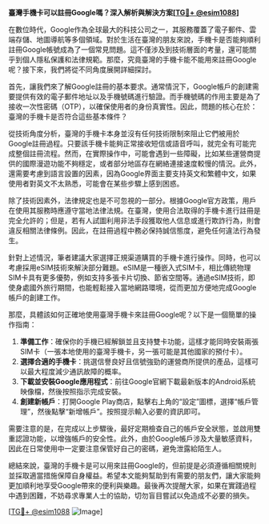 **臺灣手機卡可以註冊Google嗎？深入解析與解決方案[[TG💪+ @esim1088](https://t.me/s/esim1088)]**

在數位時代，Google作為全球最大的科技公司之一，其服務覆蓋了電子郵件、雲端存儲、地圖導航等多個領域。對於生活在臺灣的朋友來說，手機卡是否能夠順利註冊Google帳號成為了一個常見問題。這不僅涉及到技術層面的考量，還可能關乎到個人隱私保護和法律規範。那麼，究竟臺灣的手機卡能不能用來註冊Google呢？接下來，我們將從不同角度展開詳細探討。

首先，讓我們來了解Google註冊的基本要求。通常情況下，Google帳戶的創建需要提供有效的電子郵件地址以及手機號碼進行驗證。而手機號碼的作用主要是為了接收一次性密碼（OTP），以確保使用者的身份真實性。因此，問題的核心在於：臺灣的手機卡是否符合這些基本條件？

從技術角度分析，臺灣的手機卡本身並沒有任何技術限制來阻止它們被用於Google註冊過程。只要該手機卡能夠正常接收短信或語音呼叫，就完全有可能完成整個註冊流程。然而，在實際操作中，可能會遇到一些障礙，比如某些運營商提供的國際漫遊功能不夠穩定，或者部分地區存在網絡連接速度較慢的情況。此外，還需要考慮到語言設置的因素，因為Google界面主要支持英文和繁體中文，如果使用者對英文不太熟悉，可能會在某些步驟上感到困惑。

除了技術因素外，法律規定也是不可忽視的一部分。根據Google官方政策，用戶在使用其服務時應遵守當地法律法規。在臺灣，使用合法取得的手機卡進行註冊是完全允許的；但是，若有人試圖利用非法手段獲取他人信息或進行欺詐行為，則會違反相關法律條例。因此，在註冊過程中務必保持誠信態度，避免任何違法行為發生。

針對上述情況，筆者建議大家選擇正規渠道購買的手機卡進行操作。同時，也可以考慮採用eSIM技術來解決部分難題。eSIM是一種嵌入式SIM卡，相比傳統物理SIM卡具有更多優勢，例如支持多張卡片切換、節省空間等。通過eSIM技術，即使身處國外旅行期間，也能輕鬆接入當地網路環境，從而更加方便地完成Google帳戶的創建工作。

那麼，具體該如何正確地使用臺灣手機卡來註冊Google呢？以下是一個簡單的操作指南：

1. **準備工作**：確保你的手機已經解鎖並且支持雙卡功能，這樣才能同時安裝兩張SIM卡（一張本地使用的臺灣手機卡，另一張可能是其他國家的預付卡）。
2. **選擇合適的手機卡**：挑選信譽良好且信號強勁的運營商所提供的產品，這樣可以最大程度減少通訊故障的概率。
3. **下載並安裝Google應用程式**：前往Google官網下載最新版本的Android系統映像檔，然後按照指示完成安裝。
4. **創建新帳戶**：打開Google Play商店，點擊右上角的“設定”圖標，選擇“帳戶管理”，然後點擊“新增帳戶”。按照提示輸入必要的資訊即可。

需要注意的是，在完成以上步驟後，最好定期檢查自己的帳戶安全狀態，並啟用雙重認證功能，以增強帳戶的安全性。此外，由於Google帳戶涉及大量敏感資料，因此在日常使用中一定要注意保管好自己的密碼，避免泄露給陌生人。

總結來說，臺灣的手機卡是可以用來註冊Google的，但前提是必須遵循相關規則並採取適當措施保障自身權益。希望本文能夠幫助到有需要的朋友們，讓大家能夠更加順利地享受Google帶來的便利與樂趣。最後再次提醒大家，如果在實踐過程中遇到困難，不妨尋求專業人士的協助，切勿盲目嘗試以免造成不必要的損失。

[[TG💪+ @esim1088](https://t.me/s/esim1088) ![Image](https://i.postimg.cc/4NQfJmqS/Snipaste-2025-05-13-00-14-12.png)]